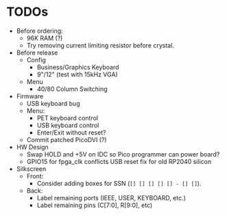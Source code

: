 # TODOs

* Before ordering:
  * 96K RAM (?)
  * Try removing current limiting resistor before crystal.
* Before release
  * Config
    * Business/Graphics Keyboard
    * 9"/12" (test with 15kHz VGA)
  * Menu
    * 40/80 Column Switching
* Firmware
  * USB keyboard bug
  * Menu:
    * PET keyboard control
    * USB keyboard control
    * Enter/Exit without reset?
  * Commit patched PicoDVI (?)
* HW Design
  * Swap HOLD and +5V on IDC so Pico programmer can power board?
  * GPIO15 for fpga_clk conflicts USB reset fix for old RP2040 silicon
* Silkscreen
  * Front:
    * Consider adding boxes for SSN (`[] [] [] [] [] - [] []`).
  * Back:
    * Label remaining ports (IEEE, USER, KEYBOARD, etc.)
    * Label remaining pins (C[7:0], R[9:0], etc)
